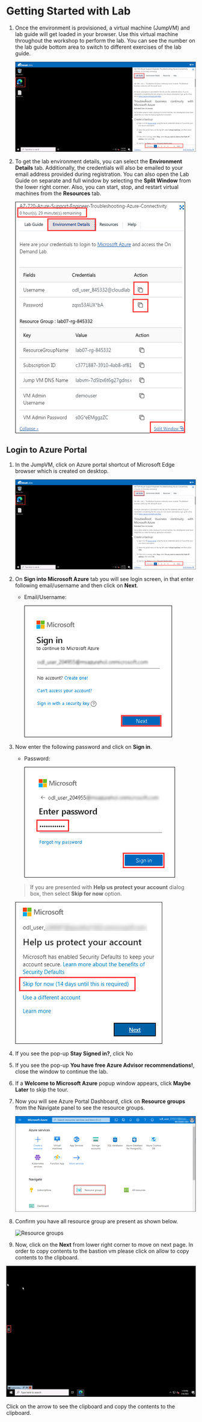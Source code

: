 # Getting Started with Lab

1. Once the environment is provisioned, a virtual machine (JumpVM) and lab guide will get loaded in your browser. Use this virtual machine throughout the workshop to perform the lab. You can see the number on the lab guide bottom area to switch to different exercises of the lab guide.

   ![](../media/cloudlab-vm-guide.png "Lab Environment")

1. To get the lab environment details, you can select the **Environment Details** tab. Additionally, the credentials will also be emailed to your email address provided during registration. You can also open the Lab Guide on separate and full window by selecting the **Split Window** from the lower right corner. Also, you can start, stop, and restart virtual machines from the **Resources** tab.

   ![](../media/splitwindow.png "Lab Environment")

## Login to Azure Portal
1. In the JumpVM, click on Azure portal shortcut of Microsoft Edge browser which is created on desktop.

   ![](../media/cloudlab-vm-guide.png "Lab Environment")
   
1. On **Sign into Microsoft Azure** tab you will see login screen, in that enter following email/username and then click on **Next**. 
   * Email/Username: <inject key="AzureAdUserEmail"></inject>
   
     ![](../media/image7.png "Enter Email")
     
1. Now enter the following password and click on **Sign in**.
   * Password: <inject key="AzureAdUserPassword"></inject>
   
     ![](../media/image8.png "Enter Password")
     
   > If you are presented with **Help us protect your account** dialog box, then select **Skip for now** option.

     ![](../media/MFA.png "Enter Password")
  
1. If you see the pop-up **Stay Signed in?**, click No

1. If you see the pop-up **You have free Azure Advisor recommendations!**, close the window to continue the lab.

1. If a **Welcome to Microsoft Azure** popup window appears, click **Maybe Later** to skip the tour.
   
1. Now you will see Azure Portal Dashboard, click on **Resource groups** from the Navigate panel to see the resource groups.

    ![](../media/select-rg.png "Resource groups")
   
1. Confirm you have all resource group are present as shown below.

    ![](../media/allrg.png "Resource groups")
   
1. Now, click on the **Next** from lower right corner to move on next page.
In order to copy contents to the bastion vm please click on allow to copy contents to the clipboard.
 
 ![](../media/clip.jpg)

Click on the arrow to see the clipboard and copy the contents to the clipboard.

